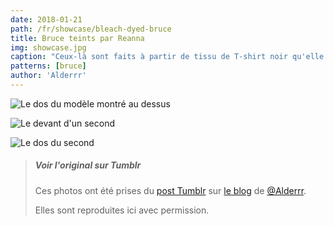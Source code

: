 ```yaml
---
date: 2018-01-21
path: /fr/showcase/bleach-dyed-bruce
title: Bruce teints par Reanna
img: showcase.jpg
caption: "Ceux-là sont faits à partir de tissu de T-shirt noir qu'elle a teint elle-même, en utilisant des plantes du désert pour les motifs."
patterns: [bruce]
author: 'Alderrr'
---
```

![Le dos du modèle montré au dessus](/img/showcase/bleach-dyed-bruce/1-back.jpg) 
 
![Le devant d'un second](/img/showcase/bleach-dyed-bruce/2-front.jpg)

![Le dos du second](/img/showcase/bleach-dyed-bruce/2-back.jpg)

> ##### Voir l'original sur Tumblr
> Ces photos ont été prises du [post Tumblr](http://alderrr.tumblr.com/post/168948306776/christmas-crafting-2-pairs-of-mens-underwear)
> sur [le blog](http://alderrr.tumblr.com/) de [@Alderrr](/users/Alderrr).
>
> Elles sont reproduites ici avec permission.
